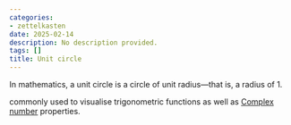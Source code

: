 ```yaml
---
categories:
- zettelkasten
date: 2025-02-14
description: No description provided.
tags: []
title: Unit circle
---
```


In mathematics, a unit circle is a circle of unit radius—that is, a radius of 1.

commonly used to visualise trigonometric functions as well as [Complex number](Complex%20number.md) properties.
